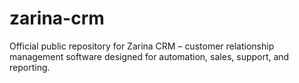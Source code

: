 # zarina-crm
Official public repository for Zarina CRM – customer relationship management software designed for automation, sales, support, and reporting.
